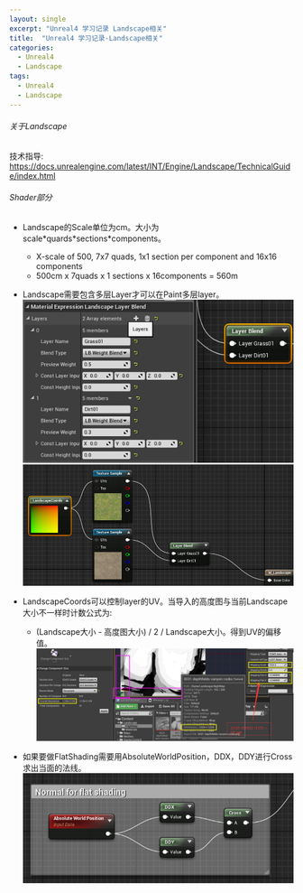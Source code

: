 ```yaml
---
layout: single
excerpt: "Unreal4 学习记录 Landscape相关"
title:  "Unreal4 学习记录-Landscape相关"
categories:
  - Unreal4
  - Landscape
tags:
  - Unreal4
  - Landscape
---
```


###### 关于Landscape

技术指导:
https://docs.unrealengine.com/latest/INT/Engine/Landscape/TechnicalGuide/index.html


###### Shader部分
- Landscape的Scale单位为cm。大小为 scale\*quards\*sections\*components。
  - X-scale of 500, 7x7 quads, 1x1 section per component and 16x16 components
  - 500cm x 7quads x  1 sections x 16components = 560m

- Landscape需要包含多层Layer才可以在Paint多层layer。
  ![](/img/blog_img/Unreal/LandscapeMultiLayerInfo.jpg)
  ![](/img/blog_img/Unreal/LandscapeMultiLayer.jpg)
- LandscapeCoords可以控制layer的UV。当导入的高度图与当前Landscape大小不一样时计数公式为:
  - (Landscape大小 - 高度图大小) / 2 / Landscape大小。得到UV的偏移值。
  ![](/img/blog_img/Unreal/unreal_LandscapeCoords_size.jpg)
- 如果要做FlatShading需要用AbsoluteWorldPosition，DDX，DDY进行Cross求出当面的法线。
  ![](/img/blog_img/Unreal/LandscapeFlatNormal.jpg)
